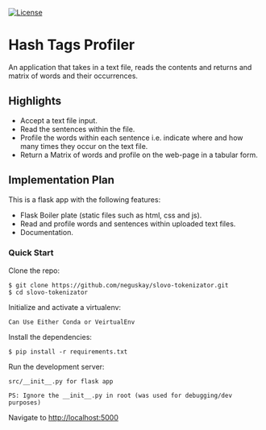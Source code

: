 [![License](https://img.shields.io/badge/License-Apache%202.0-blue.svg)](https://opensource.org/licenses/Apache-2.0)
# Hash Tags Profiler
An application that takes in a text file, reads the contents and returns and matrix of words and their occurrences.


## Highlights
- Accept a text file input.
- Read the sentences within the file.
- Profile the words within each sentence i.e. indicate where and how many times they occur on the text file.
- Return a Matrix of words and profile on the web-page in a tabular form.


## Implementation Plan 

This is a flask app with the following features:
- Flask Boiler plate (static files such as html, css and js).
- Read and profile words and sentences within uploaded text files.
- Documentation.


### Quick Start

Clone the repo:
  ```
  $ git clone https://github.com/neguskay/slovo-tokenizator.git
  $ cd slovo-tokenizator
  ```

Initialize and activate a virtualenv:
  ```
  Can Use Either Conda or VeirtualEnv
  ```

Install the dependencies:
  ```
  $ pip install -r requirements.txt
  ```

Run the development server:
  ```
  src/__init__.py for flask app

  PS: Ignore the __init__.py in root (was used for debugging/dev purposes) 
  ```


Navigate to [http://localhost:5000](http://localhost:5000)



